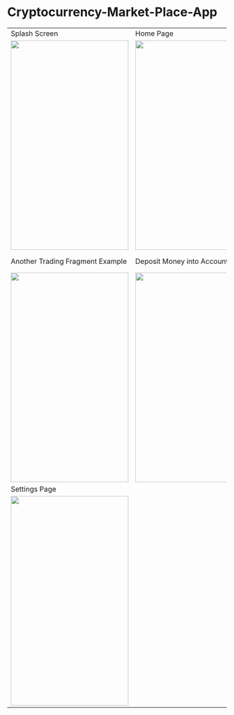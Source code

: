 # Cryptocurrency-Market-Place-App
<table>
  <tr>
    <td>Splash Screen</td>
     <td>Home Page</td>
     <td>Trading Fragment</td>
  </tr>
  <tr>
    <td><img src="https://user-images.githubusercontent.com/89409701/152660680-b3b84846-5e11-4a1f-9a35-436f8bf46a12.png" width="270" height="480"></td>
    <td><img src="https://user-images.githubusercontent.com/89409701/152660967-43f295b5-0615-484f-a00a-b9f1c77b25e6.png" width="270" height="480"></td>
    <td><img src="https://user-images.githubusercontent.com/89409701/152660985-b8a07263-ace5-42ba-b2ba-f9a3ce51c10b.png" width=270 height=480></td>
  </tr>
   <tr>
    <td>Another Trading Fragment Example</td>
     <td>Deposit Money into Account Page</td>
     <td>Withdraw Money From Account Page</td>
  </tr>
  <tr>
    <td><img src="https://user-images.githubusercontent.com/89409701/152661024-3217daee-09a5-4e04-beda-27608182c515.png" width="270" height="480"></td>
    <td><img src="https://user-images.githubusercontent.com/89409701/152661048-c8833cd0-67ff-47f7-8cb7-c4977345b2b1.png" width="270" height="480"></td>
    <td><img src="https://user-images.githubusercontent.com/89409701/152661055-fa81fc40-8160-4e54-8dcf-3f1c65b97d6c.png" width=270 height=480></td>
  </tr>
   <tr>
    <td>Settings Page</td>
  </tr>
  <tr>
    <td><img src="https://user-images.githubusercontent.com/89409701/152661084-14d8c90e-2aa1-43e0-915b-2087e04ad5de.png" width="270" height="480"></td>
  </tr>
 </table>

